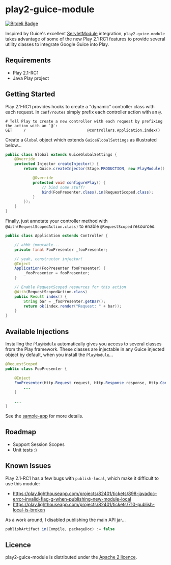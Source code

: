# play2-guice-module

[![Bitdeli Badge](https://d2weczhvl823v0.cloudfront.net/wmluke/play2-guice-module/trend.png)](https://bitdeli.com/free "Bitdeli Badge")

Inspired by Guice's excellent [ServletModule](http://code.google.com/p/google-guice/wiki/ServletModule) integration, `play2-guice-module` takes advantage of some of the new Play 2.1 RC1 features to provide several utility classes to integrate Google Guice into Play.

## Requirements
* Play 2.1-RC1
* Java Play project

## Getting Started

Play 2.1-RC1 provides hooks to create a "dynamic" controller class with each request.  In `conf/routes` simply prefix each controller action with an `@`.

```
# Tell Play to create a new controller with each request by prefixing the action with an `@`:
GET     /                           @controllers.Application.index()
```

Create a `Global` object which extends `GuiceGlobalSettings` as illustrated below...

```java
public class Global extends GuiceGlobalSettings {
    @Override
    protected Injector createInjector() {
        return Guice.createInjector(Stage.PRODUCTION, new PlayModule() {

            @Override
            protected void configurePlay() {
                // bind some stuff!
                bind(FooPresenter.class).in(RequestScoped.class);
            }
        });
    }
}
```

Finally, just annotate your controller method with `@With(RequestScopedAction.class)` to enable `@RequestScoped` resources.

```java
public class Application extends Controller {

    // ahhh immutable...
    private final FooPresenter _fooPresenter;

    // yeah, constructor injector!
    @Inject
    Application(FooPresenter fooPresenter) {
        _fooPresenter = fooPresenter;
    }

    // Enable RequestScoped resources for this action
    @With(RequestScopedAction.class)
    public Result index() {
        String bar = _fooPresenter.getBar();
        return ok(index.render("Request: " + bar));
    }
}
```

## Available Injections
Installing the `PlayModule` automatically gives you access to several classes from the Play framework.  These classes are injectable in any Guice injected object by default, when you install the `PlayModule`...

```java
@RequestScoped
public class FooPresenter {

    @Inject
    FooPresenter(Http.Request request, Http.Response response, Http.Context context) {
        ...
    }

    ...
}
```

See the [sample-app](https://github.com/wmluke/play2-guice-module/tree/master/sample-app) for more details.

## Roadmap

* Support Session Scopes
* Unit tests :)

## Known Issues

Play 2.1-RC1 has a few bugs with `publish-local`, which make it difficult to use this module:

* https://play.lighthouseapp.com/projects/82401/tickets/898-javadoc-error-invalid-flag-g-when-publishing-new-module-local
* https://play.lighthouseapp.com/projects/82401/tickets/710-publish-local-is-broken

As a work around, I disabled publishing the main API jar...

```scala
publishArtifact in(Compile, packageDoc) := false
```

## Licence

play2-guice-module is distributed under the [Apache 2 licence](http://www.apache.org/licenses/LICENSE-2.0.html).
